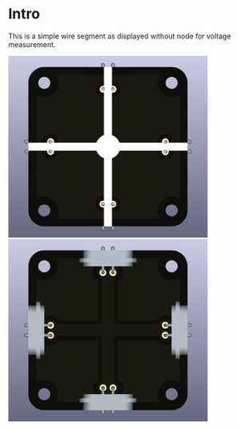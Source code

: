 # Intro  
This is a simple wire segment as displayed without node for voltage measurement.

<img src="wire-X-crossing_blank_TOP.png" alt="Circuit Diagram" width="400"> <img src="wire-X-crossing_blank_BOTTOM.png" alt="Circuit Diagram" width="400">
